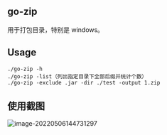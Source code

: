 ## go-zip

用于打包目录，特别是 windows。



## Usage

```
./go-zip -h
./go-zip -list（列出指定目录下全部后缀并统计个数）
./go-zip -exclude .jar -dir ./test -output 1.zip
```

## 使用截图

![image-20220506144731297](https://nnotes.oss-cn-hangzhou.aliyuncs.com/notes/image-20220506144731297.png)

